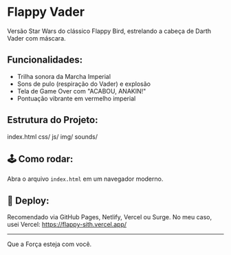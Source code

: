 #  Flappy Vader

Versão Star Wars do clássico Flappy Bird, estrelando a cabeça de Darth Vader com máscara.

##  Funcionalidades:
- Trilha sonora da Marcha Imperial
- Sons de pulo (respiração do Vader) e explosão
- Tela de Game Over com "ACABOU, ANAKIN!"
- Pontuação vibrante em vermelho imperial

##  Estrutura do Projeto:

index.html
css/
js/
img/
sounds/

## 🕹️ Como rodar:
Abra o arquivo `index.html` em um navegador moderno.

## 🐙 Deploy:
Recomendado via GitHub Pages, Netlify, Vercel ou Surge.
No meu caso, usei Vercel: https://flappy-sith.vercel.app/

---

Que a Força esteja com você.
